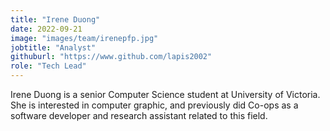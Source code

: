 ```yaml
---
title: "Irene Duong"
date: 2022-09-21
image: "images/team/irenepfp.jpg"
jobtitle: "Analyst"
githuburl: "https://www.github.com/lapis2002"
role: "Tech Lead"
---
```

Irene Duong is a senior Computer Science student at University of Victoria. She is interested in computer graphic, and previously did Co-ops as a software developer and research assistant related to this field.